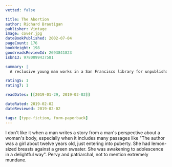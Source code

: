 ```yaml
---
vetted: false

title: The Abortion
author: Richard Brautigan
publisher: Vintage
image: cover.jpg
dateBookPublished: 2002-07-04
pageCount: 176
bookHeight: 198
goodreadsReviewId: 2693841823
isbn13: 9780099437581

summary: |
  A reclusive young man works in a San Francisco library for unpublishable books. Life's losers, an astonishing number of whom seem to be writers, can bring their manuscripts to the library, where they will be welcomed, registered and shelved. They will not be read, but they will be cherished. In comes Vida, with her manuscript. Her book is about her gorgeous body in which she feels uncomfortable. The librarian makes her feel comfortable, and together they live in the back of the library until a trip to Tijuana changes them in ways neither of them had ever expected.

rating5: 1
rating7: 1

readDates: [[2019-01-29, 2019-02-02]]

dateRated: 2019-02-02
dateReviewed: 2019-02-02

tags: [type-fiction, form-paperback]
---
```


I don't like it when a man writes a story from a man's perspective about a woman's body, especially when it includes many passages like "The author was a girl about twelve years old, just entering into puberty. She had lemon-sized breasts against a green sweater. She was awakening to adolescence in a delightful way". Pervy and patriarchal, not to mention extremely mundane.
